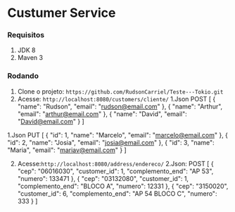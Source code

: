# Custumer Service

### Requisitos

1. JDK 8
1. Maven 3

### Rodando

1. Clone o projeto: `https://github.com/RudsonCarriel/Teste---Tokio.git`
1. Acesse: `http://localhost:8080/customers/cliente/`
1.Json POST
[
    {
        "name": "Rudson",
        "email": "rudson@email.com"
    },
    {
        "name": "Arthur",
        "email": "arthur@email.com"
    },
    {
        "name": "David",
        "email": "David@email.com"
    }
]

1.Json PUT
[
    {
        "id": 1,
        "name": "Marcelo",
        "email": "marcelo@email.com"
    },
    {
        "id": 2,
        "name": "Josia",
        "email": "josia@email.com"
    },
    {
        "id": 3,
        "name": "Maria",
        "email": "mariav@email.com"
    }
]

2. Acesse:`http://localhost:8080/address/endereco/` 
2.Json: POST
[
    {
        "cep": "06016030",
        "customer_id": 1,
        "complemento_end": "AP 53",
        "numero": 133471
    },
    {
        "cep": "03132080",
        "customer_id": 1,
        "complemento_end": "BLOCO A",
        "numero": 12331
    },
     {
        "cep": "3150020",
        "customer_id": 6,
        "complemento_end": "AP 54 BLOCO C",
        "numero": 333
    }
]



